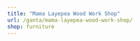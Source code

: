 ```yaml
---
title: "Mama Layepea Wood Work Shop"
url: /ganta/mama-layepea-wood-work-shop/
shop: furniture
---
```

